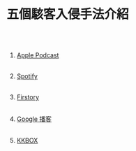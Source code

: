# 五個駭客入侵手法介紹

<!--more-->
<!--58-->
<br><br/>

1. [Apple Podcast](https://podcasts.apple.com/tw/podcast/ep37-5%E5%80%8B%E6%84%8F%E6%83%B3%E4%B8%8D%E5%88%B0%E7%9A%84%E9%A7%AD%E5%AE%A2%E5%85%A5%E4%BE%B5%E6%89%8B%E6%B3%95/id1513276667?i=1000509004668)
<br><br/>

2. [Spotify](https://open.spotify.com/episode/3MyGwJ9BAQsnnMMuwnfQQn?si=V-k0QXwSQYqVUmfkzx9Wzw&nd=1)
<br><br/>

3. [Firstory](https://open.firstory.me/story/ckl5mtmcj4zjl08050wb1i0ya)
<br><br/>

4. [Google 播客](https://podcasts.google.com/feed/aHR0cHM6Ly9vcGVuLmZpcnN0b3J5Lm1lL3Jzcy91c2VyL2NrOTdhNGl5MHEwZmkwODczOXBwY2V6cTc/episode/Y2tsNW10bWNqNHpqbDA4MDUwd2IxaTB5YQ?sa=X&ved=0CAUQkfYCahcKEwjwi9748OruAhUAAAAAHQAAAAAQAQ)
<br><br/>

5. [KKBOX](https://podcast.kkbox.com/episode/8pP6hfeSlA74vjMAG9)
